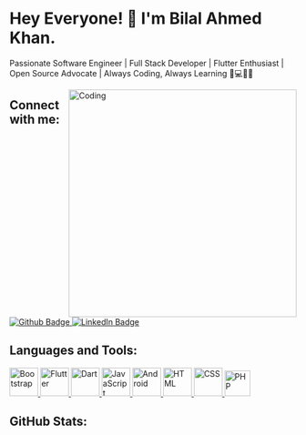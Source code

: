 # Hey Everyone! 👋 I'm Bilal Ahmed Khan.

Passionate Software Engineer | Full Stack Developer | Flutter Enthusiast | Open Source Advocate | Always Coding, Always Learning 🚀💻👨‍💻

<img align="right" alt="Coding" width="400" src="https://media.tenor.com/rePDfDWO3XoAAAAd/hacking.gif">

## Connect with me:

<div id="badges">
  <a href="https://github.com/bilalahmedkhan786">
    <img src="https://img.shields.io/badge/Github-white?style=for-the-badge&logo=Github&logoColor=black" alt="Github Badge"/>
  </a>
  <!-- <a href="https://www.youtube.com/@TheFlutterGames">
    <img src="https://img.shields.io/badge/YouTube-red?style=for-the-badge&logo=youtube&logoColor=white" alt="Youtube Badge"/>
  </a> -->
<a href="https://www.linkedin.com/in/bilal-ahmed-khan-71a766291/">
  <img src="https://img.shields.io/badge/LinkedIn-blue?style=for-the-badge&logo=linkedin&logoColor=white" alt="LinkedIn Badge" />
</a>
<!-- <a href="https://www.instagram.com/fahad_farooq12/">
    <img src="https://img.shields.io/badge/Instagram-purple?style=for-the-badge&logo=instagram&logoColor=white" alt="Instagram Badge"/>
</a> -->
<!-- <a href="https://www.facebook.com/profile.php?id=100045367780324">
    <img src="https://img.shields.io/badge/Facebook-blue?style=for-the-badge&logo=facebook&logoColor=white" alt="Facebook Badge"/>
</a> -->

<br />

## Languages and Tools:

<div>

  <a href="https://getbootstrap.com/" target="_blank">
    <img height="50" src="https://img.icons8.com/color/50/000000/bootstrap.png" alt="Bootstrap">
  </a>
  
  <a href="https://flutter.dev/" target="_blank">
    <img height="50" src="https://img.icons8.com/color/50/000000/flutter.png" alt="Flutter">
  </a>
  
  <a href="https://dart.dev/" target="_blank">
    <img height="50" src="https://img.icons8.com/color/50/000000/dart.png" alt="Dart">
  </a>
  
  <a href="https://developer.mozilla.org/en-US/docs/Web/JavaScript" target="_blank">
    <img height="50" src="https://img.icons8.com/color/50/000000/javascript.png" alt="JavaScript">
  </a>
  
  <a href="https://developer.android.com/" target="_blank">
    <img height="50" src="https://img.icons8.com/color/50/000000/android-os.png" alt="Android">
  </a>
  
  <a href="https://developer.mozilla.org/en-US/docs/Web/HTML" target="_blank">
    <img height="50" src="https://img.icons8.com/color/50/000000/html-5.png" alt="HTML">
  </a>
  
  <a href="https://developer.mozilla.org/en-US/docs/Web/CSS" target="_blank">
    <img height="50" src="https://img.icons8.com/color/50/000000/css3.png" alt="CSS">
  </a>
  
  <a href="https://www.php.net/" target="_blank">
    <img height="45" src="https://img.icons8.com/color/50/000000/php.png" alt="PHP">
  </a>
  
</div>


## GitHub Stats:

<!-- 
![Top Languages](https://github-readme-stats.vercel.app/api/top-langs?username=fahadfarooq40&show_icons=true&locale=en&layout=compact)
![GitHub Stats](https://github-readme-stats.vercel.app/api?username=fahadfarooq40&show_icons=true&locale=en)
![GitHub Streak](https://github-readme-streak-stats.herokuapp.com/?user=fahadfarooq40) -->

